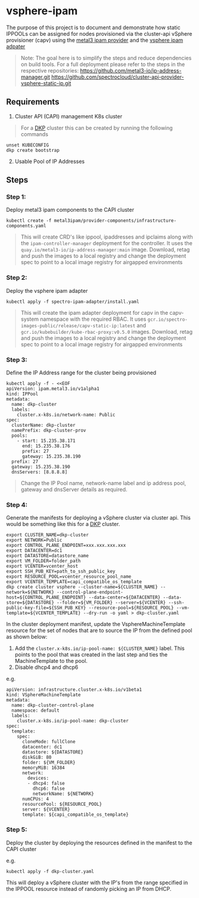# vsphere-ipam

The purpose of this project is to document and demonstrate how static IPPOOLs can be assigned for nodes provisioned via the cluster-api vSphere provisioner (capv) using the [metal3 ipam provider](https://github.com/metal3-io/ip-address-manager.git) and the [vsphere ipam adpater](https://github.com/spectrocloud/cluster-api-provider-vsphere-static-ip.git)
> Note: The goal here is to simplify the steps and reduce dependencies on build tools. For a full deployment please refer to the steps in the respective repositories:
https://github.com/metal3-io/ip-address-manager.git
https://github.com/spectrocloud/cluster-api-provider-vsphere-static-ip.git

## Requirements
1. Cluster API (CAPI) management K8s cluster
> For a [DKP](https://docs.d2iq.com/dkp/2.3) cluster this can be created by running the following commands
```
unset KUBECONFIG
dkp create bootstrap
```
2. Usable Pool of IP Addresses

## Steps
### Step 1:
Deploy metal3 ipam components to the CAPI cluster

```
kubectl create -f metal3ipam/provider-components/infrastructure-components.yaml
```
> This will create CRD's like ippool, ipaddresses and ipclaims along with the `ipam-controller-manager` deployment for the controller. It uses the `quay.io/metal3-io/ip-address-manager:main` image. Download, retag and push the images to a local registry and change the deployment spec to point to a local image registry for airgapped environments

### Step 2:
Deploy the vsphere ipam adapter

```
kubectl apply -f spectro-ipam-adapter/install.yaml
```
>This will create the ipam adapter deployment for capv in the capv-system namespace with the required RBAC. It uses `gcr.io/spectro-images-public/release/capv-static-ip:latest` and `gcr.io/kubebuilder/kube-rbac-proxy:v0.5.0` images. Download, retag and push the images to a local registry and change the deployment spec to point to a local image registry for airgapped environments

### Step 3:
Define the IP Address range for the cluster being provisioned

```
kubectl apply -f - <<EOF
apiVersion: ipam.metal3.io/v1alpha1
kind: IPPool
metadata:
  name: dkp-cluster
  labels:
    cluster.x-k8s.io/network-name: Public
spec:
  clusterName: dkp-cluster
  namePrefix: dkp-cluster-prov
  pools:
    - start: 15.235.38.171
      end: 15.235.38.176
      prefix: 27
      gateway: 15.235.38.190
  prefix: 27
  gateway: 15.235.38.190
  dnsServers: [8.8.8.8] 
```
>Change the IP Pool name, network-name label and ip address pool, gateway and dnsServer details as required.

### Step 4:
Generate the manifests for deploying a vSphere cluster via cluster api. This would be something like this for a [DKP](https://docs.d2iq.com/dkp/2.3/create-new-vsphere-cluster) cluster. 
```
export CLUSTER_NAME=dkp-cluster
export NETWORK=Public
export CONTROL_PLANE_ENDPOINT=xxx.xxx.xxx.xxx
export DATACENTER=dc1
export DATASTORE=datastore_name
export VM_FOLDER=folder_path
export VCENTER=vcenter_host
export SSH_PUB_KEY=path_to_ssh_public_key
export RESOURCE_POOL=vcenter_resource_pool_name
export VCENTER_TEMPLATE=capi_compatible_os_template
dkp create cluster vsphere --cluster-name=${CLUSTER_NAME} --network=${NETWORK} --control-plane-endpoint-host=${CONTROL_PLANE_ENDPOINT} --data-center=${DATACENTER} --data-store=${DATASTORE} --folder=${VM_FOLDER} --server=${VCENTER} --ssh-public-key-file=${SSH_PUB_KEY} --resource-pool=${RESOURCE_POOL} --vm-template=${VCENTER_TEMPLATE} --dry-run -o yaml > dkp-cluster.yaml
```

In the cluster deployment manifest, update the VsphereMachineTemplate resource for the set of nodes that are to source the IP from the defined pool as shown below:
1. Add the `cluster.x-k8s.io/ip-pool-name: ${CLUSTER_NAME}` label. This points to the pool that was created in the last step and ties the MachineTemplate to the pool.
2. Disable dhcp4 and dhcp6

e.g.
```
apiVersion: infrastructure.cluster.x-k8s.io/v1beta1
kind: VSphereMachineTemplate
metadata:
  name: dkp-cluster-control-plane
  namespace: default
  labels:
    cluster.x-k8s.io/ip-pool-name: dkp-cluster
spec:
  template:
    spec:
      cloneMode: fullClone
      datacenter: dc1
      datastore: ${DATASTORE}
      diskGiB: 80
      folder: ${VM_FOLDER}
      memoryMiB: 16384
      network:
        devices:
        - dhcp4: false
          dhcp6: false
          networkName: ${NETWORK}
      numCPUs: 4
      resourcePool: ${RESOURCE_POOL}
      server: ${VCENTER}
      template: ${capi_compatible_os_template}
```
### Step 5:

Deploy the cluster by deploying the resources defined in the manifest to the CAPI cluster

e.g.
```
kubectl apply -f dkp-cluster.yaml
```

This will deploy a vSphere cluster with the IP's from the range specified in the IPPOOL resource instead of randomly picking an IP from DHCP. 
